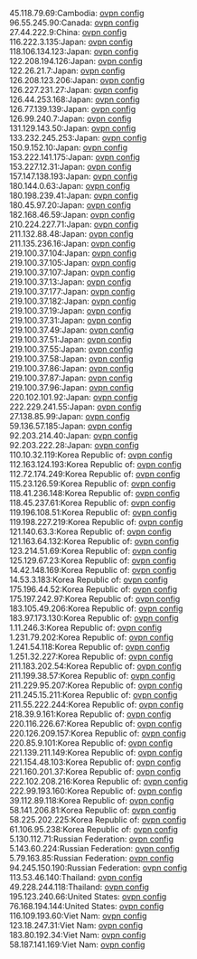 45.118.79.69:Cambodia: [ovpn config](vpn/45_118_79_69.ovpn)  
96.55.245.90:Canada: [ovpn config](vpn/96_55_245_90.ovpn)  
27.44.222.9:China: [ovpn config](vpn/27_44_222_9.ovpn)  
116.222.3.135:Japan: [ovpn config](vpn/116_222_3_135.ovpn)  
118.106.134.123:Japan: [ovpn config](vpn/118_106_134_123.ovpn)  
122.208.194.126:Japan: [ovpn config](vpn/122_208_194_126.ovpn)  
122.26.21.7:Japan: [ovpn config](vpn/122_26_21_7.ovpn)  
126.208.123.206:Japan: [ovpn config](vpn/126_208_123_206.ovpn)  
126.227.231.27:Japan: [ovpn config](vpn/126_227_231_27.ovpn)  
126.44.253.168:Japan: [ovpn config](vpn/126_44_253_168.ovpn)  
126.77.139.139:Japan: [ovpn config](vpn/126_77_139_139.ovpn)  
126.99.240.7:Japan: [ovpn config](vpn/126_99_240_7.ovpn)  
131.129.143.50:Japan: [ovpn config](vpn/131_129_143_50.ovpn)  
133.232.245.253:Japan: [ovpn config](vpn/133_232_245_253.ovpn)  
150.9.152.10:Japan: [ovpn config](vpn/150_9_152_10.ovpn)  
153.222.141.175:Japan: [ovpn config](vpn/153_222_141_175.ovpn)  
153.227.12.31:Japan: [ovpn config](vpn/153_227_12_31.ovpn)  
157.147.138.193:Japan: [ovpn config](vpn/157_147_138_193.ovpn)  
180.144.0.63:Japan: [ovpn config](vpn/180_144_0_63.ovpn)  
180.198.239.41:Japan: [ovpn config](vpn/180_198_239_41.ovpn)  
180.45.97.20:Japan: [ovpn config](vpn/180_45_97_20.ovpn)  
182.168.46.59:Japan: [ovpn config](vpn/182_168_46_59.ovpn)  
210.224.227.71:Japan: [ovpn config](vpn/210_224_227_71.ovpn)  
211.132.88.48:Japan: [ovpn config](vpn/211_132_88_48.ovpn)  
211.135.236.16:Japan: [ovpn config](vpn/211_135_236_16.ovpn)  
219.100.37.104:Japan: [ovpn config](vpn/219_100_37_104.ovpn)  
219.100.37.105:Japan: [ovpn config](vpn/219_100_37_105.ovpn)  
219.100.37.107:Japan: [ovpn config](vpn/219_100_37_107.ovpn)  
219.100.37.13:Japan: [ovpn config](vpn/219_100_37_13.ovpn)  
219.100.37.177:Japan: [ovpn config](vpn/219_100_37_177.ovpn)  
219.100.37.182:Japan: [ovpn config](vpn/219_100_37_182.ovpn)  
219.100.37.19:Japan: [ovpn config](vpn/219_100_37_19.ovpn)  
219.100.37.31:Japan: [ovpn config](vpn/219_100_37_31.ovpn)  
219.100.37.49:Japan: [ovpn config](vpn/219_100_37_49.ovpn)  
219.100.37.51:Japan: [ovpn config](vpn/219_100_37_51.ovpn)  
219.100.37.55:Japan: [ovpn config](vpn/219_100_37_55.ovpn)  
219.100.37.58:Japan: [ovpn config](vpn/219_100_37_58.ovpn)  
219.100.37.86:Japan: [ovpn config](vpn/219_100_37_86.ovpn)  
219.100.37.87:Japan: [ovpn config](vpn/219_100_37_87.ovpn)  
219.100.37.96:Japan: [ovpn config](vpn/219_100_37_96.ovpn)  
220.102.101.92:Japan: [ovpn config](vpn/220_102_101_92.ovpn)  
222.229.241.55:Japan: [ovpn config](vpn/222_229_241_55.ovpn)  
27.138.85.99:Japan: [ovpn config](vpn/27_138_85_99.ovpn)  
59.136.57.185:Japan: [ovpn config](vpn/59_136_57_185.ovpn)  
92.203.214.40:Japan: [ovpn config](vpn/92_203_214_40.ovpn)  
92.203.222.28:Japan: [ovpn config](vpn/92_203_222_28.ovpn)  
110.10.32.119:Korea Republic of: [ovpn config](vpn/110_10_32_119.ovpn)  
112.163.124.193:Korea Republic of: [ovpn config](vpn/112_163_124_193.ovpn)  
112.72.174.249:Korea Republic of: [ovpn config](vpn/112_72_174_249.ovpn)  
115.23.126.59:Korea Republic of: [ovpn config](vpn/115_23_126_59.ovpn)  
118.41.236.148:Korea Republic of: [ovpn config](vpn/118_41_236_148.ovpn)  
118.45.237.61:Korea Republic of: [ovpn config](vpn/118_45_237_61.ovpn)  
119.196.108.51:Korea Republic of: [ovpn config](vpn/119_196_108_51.ovpn)  
119.198.227.219:Korea Republic of: [ovpn config](vpn/119_198_227_219.ovpn)  
121.140.63.3:Korea Republic of: [ovpn config](vpn/121_140_63_3.ovpn)  
121.163.64.132:Korea Republic of: [ovpn config](vpn/121_163_64_132.ovpn)  
123.214.51.69:Korea Republic of: [ovpn config](vpn/123_214_51_69.ovpn)  
125.129.67.23:Korea Republic of: [ovpn config](vpn/125_129_67_23.ovpn)  
14.42.148.169:Korea Republic of: [ovpn config](vpn/14_42_148_169.ovpn)  
14.53.3.183:Korea Republic of: [ovpn config](vpn/14_53_3_183.ovpn)  
175.196.44.52:Korea Republic of: [ovpn config](vpn/175_196_44_52.ovpn)  
175.197.242.97:Korea Republic of: [ovpn config](vpn/175_197_242_97.ovpn)  
183.105.49.206:Korea Republic of: [ovpn config](vpn/183_105_49_206.ovpn)  
183.97.173.130:Korea Republic of: [ovpn config](vpn/183_97_173_130.ovpn)  
1.11.246.3:Korea Republic of: [ovpn config](vpn/1_11_246_3.ovpn)  
1.231.79.202:Korea Republic of: [ovpn config](vpn/1_231_79_202.ovpn)  
1.241.54.118:Korea Republic of: [ovpn config](vpn/1_241_54_118.ovpn)  
1.251.32.227:Korea Republic of: [ovpn config](vpn/1_251_32_227.ovpn)  
211.183.202.54:Korea Republic of: [ovpn config](vpn/211_183_202_54.ovpn)  
211.199.38.57:Korea Republic of: [ovpn config](vpn/211_199_38_57.ovpn)  
211.229.95.207:Korea Republic of: [ovpn config](vpn/211_229_95_207.ovpn)  
211.245.15.211:Korea Republic of: [ovpn config](vpn/211_245_15_211.ovpn)  
211.55.222.244:Korea Republic of: [ovpn config](vpn/211_55_222_244.ovpn)  
218.39.9.161:Korea Republic of: [ovpn config](vpn/218_39_9_161.ovpn)  
220.116.226.67:Korea Republic of: [ovpn config](vpn/220_116_226_67.ovpn)  
220.126.209.157:Korea Republic of: [ovpn config](vpn/220_126_209_157.ovpn)  
220.85.9.101:Korea Republic of: [ovpn config](vpn/220_85_9_101.ovpn)  
221.139.211.149:Korea Republic of: [ovpn config](vpn/221_139_211_149.ovpn)  
221.154.48.103:Korea Republic of: [ovpn config](vpn/221_154_48_103.ovpn)  
221.160.201.37:Korea Republic of: [ovpn config](vpn/221_160_201_37.ovpn)  
222.102.208.216:Korea Republic of: [ovpn config](vpn/222_102_208_216.ovpn)  
222.99.193.160:Korea Republic of: [ovpn config](vpn/222_99_193_160.ovpn)  
39.112.89.118:Korea Republic of: [ovpn config](vpn/39_112_89_118.ovpn)  
58.141.206.81:Korea Republic of: [ovpn config](vpn/58_141_206_81.ovpn)  
58.225.202.225:Korea Republic of: [ovpn config](vpn/58_225_202_225.ovpn)  
61.106.95.238:Korea Republic of: [ovpn config](vpn/61_106_95_238.ovpn)  
5.130.112.71:Russian Federation: [ovpn config](vpn/5_130_112_71.ovpn)  
5.143.60.224:Russian Federation: [ovpn config](vpn/5_143_60_224.ovpn)  
5.79.163.85:Russian Federation: [ovpn config](vpn/5_79_163_85.ovpn)  
94.245.150.190:Russian Federation: [ovpn config](vpn/94_245_150_190.ovpn)  
113.53.46.140:Thailand: [ovpn config](vpn/113_53_46_140.ovpn)  
49.228.244.118:Thailand: [ovpn config](vpn/49_228_244_118.ovpn)  
195.123.240.66:United States: [ovpn config](vpn/195_123_240_66.ovpn)  
76.168.194.144:United States: [ovpn config](vpn/76_168_194_144.ovpn)  
116.109.193.60:Viet Nam: [ovpn config](vpn/116_109_193_60.ovpn)  
123.18.247.31:Viet Nam: [ovpn config](vpn/123_18_247_31.ovpn)  
183.80.192.34:Viet Nam: [ovpn config](vpn/183_80_192_34.ovpn)  
58.187.141.169:Viet Nam: [ovpn config](vpn/58_187_141_169.ovpn)  
